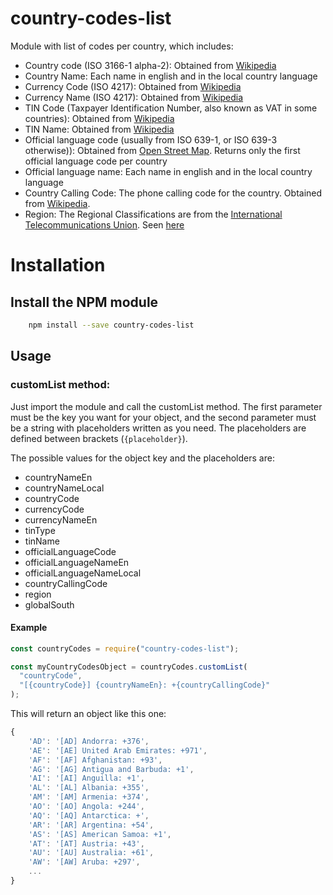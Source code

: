 # country-codes-list

Module with list of codes per country, which includes:

- Country code (ISO 3166-1 alpha-2): Obtained from [Wikipedia](https://en.wikipedia.org/wiki/ISO_3166-1_alpha-2)
- Country Name: Each name in english and in the local country language
- Currency Code (ISO 4217): Obtained from [Wikipedia](https://en.wikipedia.org/wiki/ISO_4217)
- Currency Name (ISO 4217): Obtained from [Wikipedia](https://en.wikipedia.org/wiki/ISO_4217)
- TIN Code (Taxpayer Identification Number, also known as VAT in some countries): Obtained from [Wikipedia](https://en.wikipedia.org/wiki/VAT_identification_number)
- TIN Name: Obtained from [Wikipedia](https://en.wikipedia.org/wiki/VAT_identification_number)
- Official language code (usually from ISO 639-1, or ISO 639-3 otherwise)): Obtained from [Open Street Map](https://wiki.openstreetmap.org/wiki/Nominatim/Country_Codes). Returns only the first official language code per country
- Official language name: Each name in english and in the local country language
- Country Calling Code: The phone calling code for the country. Obtained from [Wikipedia](https://en.wikipedia.org/wiki/List_of_country_calling_codes#Alphabetical_listing_by_country_or_region).
- Region: The Regional Classifications are from the [International Telecommunications Union](http://www.itu.int/ITU-D/ict/definitions/regions/index.html). Seen [here](https://meta.wikimedia.org/wiki/List_of_countries_by_regional_classification)

# Installation

## Install the NPM module

```bash
    npm install --save country-codes-list
```

## Usage

### customList method:

Just import the module and call the customList method. The first parameter must be the key you want for your object, and the second parameter must be a string with placeholders written as you need. The placeholders are defined between brackets (`{placeholder}`).

The possible values for the object key and the placeholders are:

- countryNameEn
- countryNameLocal
- countryCode
- currencyCode
- currencyNameEn
- tinType
- tinName
- officialLanguageCode
- officialLanguageNameEn
- officialLanguageNameLocal
- countryCallingCode
- region
- globalSouth

#### Example

```js
const countryCodes = require("country-codes-list");

const myCountryCodesObject = countryCodes.customList(
  "countryCode",
  "[{countryCode}] {countryNameEn}: +{countryCallingCode}"
);
```

This will return an object like this one:

```js
{
    'AD': '[AD] Andorra: +376',
    'AE': '[AE] United Arab Emirates: +971',
    'AF': '[AF] Afghanistan: +93',
    'AG': '[AG] Antigua and Barbuda: +1',
    'AI': '[AI] Anguilla: +1',
    'AL': '[AL] Albania: +355',
    'AM': '[AM] Armenia: +374',
    'AO': '[AO] Angola: +244',
    'AQ': '[AQ] Antarctica: +',
    'AR': '[AR] Argentina: +54',
    'AS': '[AS] American Samoa: +1',
    'AT': '[AT] Austria: +43',
    'AU': '[AU] Australia: +61',
    'AW': '[AW] Aruba: +297',
    ...
}

```
